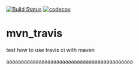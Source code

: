 [![Build Status](https://travis-ci.com/selab722/mvn_travis.svg?branch=main)](https://travis-ci.com/selab722/mvn_travis)
[![codecov](https://codecov.io/gh/selab722/mvn_travis/branch/main/graph/badge.svg)](https://codecov.io/gh/selab722/mvn_travis)



# mvn_travis

test how to use travis ci with maven

aaaaaaaaaaaaaaaaaaaaaaaaaaaaaaaaaaaaaaaaaaa

